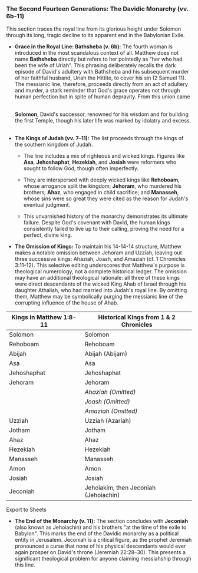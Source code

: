 ### The Second Fourteen Generations: The Davidic Monarchy (vv. 6b-11)

This section traces the royal line from its glorious height under Solomon through its long, tragic decline to its apparent end in the Babylonian Exile.

- **Grace in the Royal Line: Bathsheba (v. 6b):** The fourth woman is introduced in the most scandalous context of all. Matthew does not name **Bathsheba** directly but refers to her pointedly as "her who had been the wife of Uriah". This phrasing deliberately recalls the dark episode of David's adultery with Bathsheba and his subsequent murder of her faithful husband, Uriah the Hittite, to cover his sin (2 Samuel 11). The messianic line, therefore, proceeds directly from an act of adultery and murder, a stark reminder that God's grace operates not through human perfection but in spite of human depravity. From this union came  
    
    **Solomon**, David's successor, renowned for his wisdom and for building the first Temple, though his later life was marked by idolatry and excess.  
    
- **The Kings of Judah (vv. 7–11):** The list proceeds through the kings of the southern kingdom of Judah.
    
    - The line includes a mix of righteous and wicked kings. Figures like **Asa**, **Jehoshaphat**, **Hezekiah**, and **Josiah** were reformers who sought to follow God, though often imperfectly.  
        
    - They are interspersed with deeply wicked kings like **Rehoboam**, whose arrogance split the kingdom; **Jehoram**, who murdered his brothers; **Ahaz**, who engaged in child sacrifice; and **Manasseh**, whose sins were so great they were cited as the reason for Judah's eventual judgment.  
        
    - This unvarnished history of the monarchy demonstrates its ultimate failure. Despite God's covenant with David, the human kings consistently failed to live up to their calling, proving the need for a perfect, divine king.
        
- **The Omission of Kings:** To maintain his 14-14-14 structure, Matthew makes a notable omission between Jehoram and Uzziah, leaving out three successive kings: Ahaziah, Joash, and Amaziah (cf. 1 Chronicles 3:11–12). This selective editing underscores that Matthew's purpose is theological numerology, not a complete historical ledger. The omission may have an additional theological rationale: all three of these kings were direct descendants of the wicked King Ahab of Israel through his daughter Athaliah, who had married into Judah's royal line. By omitting them, Matthew may be symbolically purging the messianic line of the corrupting influence of the house of Ahab.  
    

|Kings in Matthew 1:8-11|Historical Kings from 1 & 2 Chronicles|
|---|---|
|Solomon|Solomon|
|Rehoboam|Rehoboam|
|Abijah|Abijah (Abijam)|
|Asa|Asa|
|Jehoshaphat|Jehoshaphat|
|Jehoram|Jehoram|
||_Ahaziah (Omitted)_|
||_Joash (Omitted)_|
||_Amaziah (Omitted)_|
|Uzziah|Uzziah (Azariah)|
|Jotham|Jotham|
|Ahaz|Ahaz|
|Hezekiah|Hezekiah|
|Manasseh|Manasseh|
|Amon|Amon|
|Josiah|Josiah|
|Jeconiah|Jehoiakim, then Jeconiah (Jehoiachin)|

Export to Sheets

- **The End of the Monarchy (v. 11):** The section concludes with **Jeconiah** (also known as Jehoiachin) and his brothers "at the time of the exile to Babylon". This marks the end of the Davidic monarchy as a political entity in Jerusalem. Jeconiah is a critical figure, as the prophet Jeremiah pronounced a curse that none of his physical descendants would ever again prosper on David's throne (Jeremiah 22:28–30). This presents a significant theological problem for anyone claiming messiahship through this line.